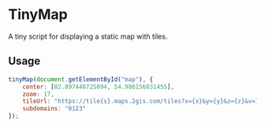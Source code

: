 # TinyMap

A tiny script for displaying a static map with tiles.

## Usage
```javascript
tinyMap(document.getElementById("map"), {
    center: [82.897440725094, 54.980156831455],
    zoom: 17,
    tileUrl: "https://tile{s}.maps.2gis.com/tiles?x={x}&y={y}&z={z}&v=1&size=64",
    subdomains: "0123"
});
```
